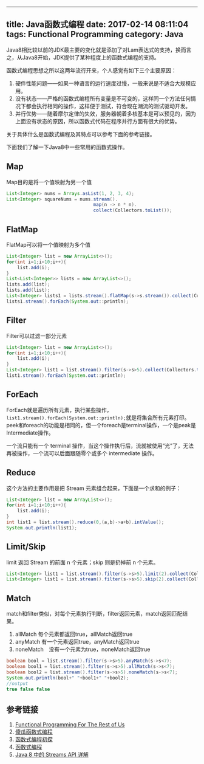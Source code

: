---
title: Java函数式编程
date: 2017-02-14 08:11:04
tags: Functional Programming
category: Java
--
Java8相比较以前的JDK最主要的变化就是添加了对Lam表达式的支持，换而言之，从Java8开始，JDK提供了某种程度上的函数式编程的支持。

函数式编程思想之所以这两年流行开来，个人感觉有如下三个主要原因：
1. 硬件性能问题——如果一种语言的运行速度过慢，一般来说是不适合大规模应用。
2. 没有状态——严格的函数式编程所有变量是不可变的，这样同一个方法任何情况下都会执行相同的操作，这样便于测试，符合现在潮流的测试驱动开发。
3. 并行优势——随着摩尔定律的失效，服务器朝着多核基本是可以预见的，因为上面没有状态的原因，所以函数式代码在程序并行方面有很大的优势。

关于具体什么是函数式编程及其特点可以参考下面的参考链接。

下面我们了解一下Java8中一些常用的函数式操作。

## Map
Map目的是将一个值映射为另一个值
```java 
List<Integer> nums = Arrays.asList(1, 2, 3, 4);
List<Integer> squareNums = nums.stream().
                                map(n -> n * n).
                                collect(Collectors.toList());
```

## FlatMap
 FlatMap可以将一个值映射为多个值
 ```java 
 List<Integer> list = new ArrayList<>();
 for(int i=1;i<10;i++){
     list.add(i);
 }
 List<List<Integer>> lists = new ArrayList<>();
 lists.add(list);
 lists.add(list);
 List<Integer> lists1 = lists.stream().flatMap(s->s.stream()).collect(Collectors.toList());
 lists1.stream().forEach(System.out::println);
 ```

## Filter
Filter可以过滤一部分元素
```java 
List<Integer> list = new ArrayList<>();
for(int i=1;i<10;i++){
    list.add(i);
}
List<Integer> list1 = list.stream().filter(s->s>5).collect(Collectors.toList());
list1.stream().forEach(System.out::println);
```

## ForEach 
ForEach就是遍历所有元素，执行某些操作，`list1.stream().forEach(System.out::println);`就是将集合所有元素打印。peek和foreach的功能是相同的，但一个foreach是terminal操作，一个是peak是Intermediate操作。

一个流只能有一个 terminal 操作，当这个操作执行后，流就被使用“光”了，无法再被操作，一个流可以后面跟随零个或多个 intermediate 操作。

## Reduce
这个方法的主要作用是把 Stream 元素组合起来，下面是一个求和的例子：
```java 
List<Integer> list = new ArrayList<>();
for(int i=1;i<10;i++){
    list.add(i);
}
int list1 = list.stream().reduce(0,(a,b)->a+b).intValue();
System.out.println(list1);
```

## Limit/Skip
limit 返回 Stream 的前面 n 个元素；skip 则是扔掉前 n 个元素。
```java 
List<Integer> list1 = list.stream().filter(s->s>5).limit(2).collect(Collectors.toList());
List<Integer> list1 = list.stream().filter(s->s>5).skip(2).collect(Collectors.toList());
```

## Match
match和filter类似，对每个元素执行判断，filter返回元素，match返回匹配结果。
1. allMatch 每个元素都返回true，allMatch返回true
2. anyMatch 有一个元素返回true，anyMatch返回true
3. noneMatch　没有一个元素为true，noneMatch返回true

```java 
boolean bool = list.stream().filter(s->s>5).anyMatch(s->s<7);
boolean bool1 = list.stream().filter(s->s>5).allMatch(s->s<7);
boolean bool2 = list.stream().filter(s->s>5).noneMatch(s->s<7);
System.out.println(bool+" "+bool1+" "+bool2);
//output 
true false false
```



## 参考链接
1. [Functional Programming For The Rest of Us](http://www.defmacro.org/ramblings/fp.html)
2. [傻瓜函数式编程](https://github.com/justinyhuang/Functional-Programming-For-The-Rest-of-Us-Cn/blob/master/FunctionalProgrammingForTheRestOfUs.cn.md)
3. [函数式编程初探](http://www.ruanyifeng.com/blog/2012/04/functional_programming.html)
4. [函数式编程](http://coolshell.cn/articles/10822.html)
5. [Java 8 中的 Streams API 详解](https://www.ibm.com/developerworks/cn/java/j-lo-java8streamapi/)
